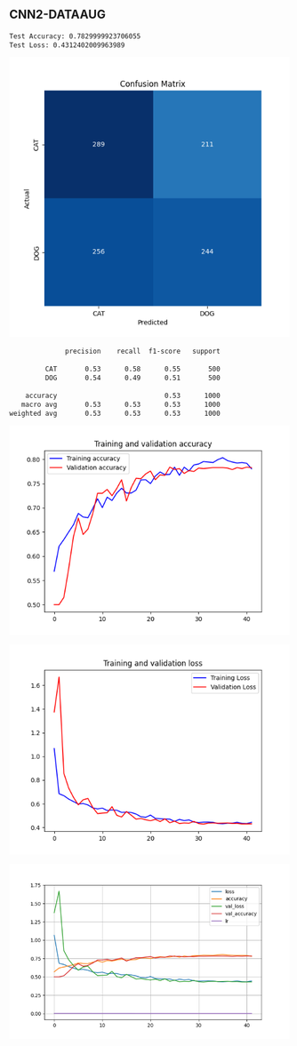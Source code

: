 ## CNN2-DATAAUG

```
Test Accuracy: 0.7829999923706055
Test Loss: 0.4312402009963989
```

![](cnn2-cfmatrix-dataaug.png)

```
              precision    recall  f1-score   support

         CAT       0.53      0.58      0.55       500
         DOG       0.54      0.49      0.51       500

    accuracy                           0.53      1000
   macro avg       0.53      0.53      0.53      1000
weighted avg       0.53      0.53      0.53      1000
```

![](cnn2-acc-dataaug.png)

![](cnn2-loss-dataaug.png)

![](cnn2-acc_vs_loss-dataaug.png)

